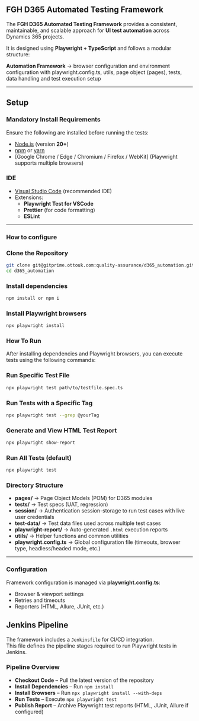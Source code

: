 ## FGH D365 Automated Testing Framework

The **FGH D365 Automated Testing Framework** provides a consistent, maintainable, and scalable approach for **UI test automation** across Dynamics 365 projects.  

It is designed using **Playwright + TypeScript** and follows a modular structure:  

**Automation Framework** → browser configuration and environment configuration with playwright.config.ts, utils, page object (pages), tests, data handling and test execution setup

---

## Setup

### Mandatory Install Requirements  

Ensure the following are installed before running the tests:  

- [Node.js](https://nodejs.org/en/download/) (version **20+**)  
- [npm](https://docs.npmjs.com/downloading-and-installing-node-js-and-npm) or [yarn](https://yarnpkg.com/)  
- [Google Chrome / Edge / Chromium / Firefox / WebKit] (Playwright supports multiple browsers)  

### IDE

- [Visual Studio Code](https://code.visualstudio.com/) (recommended IDE)  
- Extensions:  
  - **Playwright Test for VSCode**  
  - **Prettier** (for code formatting)  
  - **ESLint**  

---

### How to configure

### Clone the Repository  

```bash
git clone git@gitprime.ottouk.com:quality-assurance/d365_automation.git
cd d365_automation

```

### Install dependencies

```bash
npm install or npm i
```

### Install Playwright browsers

```bash
npx playwright install
```

### How To Run

After installing dependencies and Playwright browsers, you can execute tests using the following commands:

### Run Specific Test File

```bash
npx playwright test path/to/testfile.spec.ts
```

### Run Tests with a Specific Tag

```bash
npx playwright test --grep @yourTag
```

### Generate and View HTML Test Report

```bash
npx playwright show-report
```

### Run All Tests (default)  

```bash
npx playwright test

```

### Directory Structure

- **pages/** → Page Object Models (POM) for D365 modules  
- **tests/** → Test specs (UAT, regression)  
- **session/** → Authentication session-storage to run test cases with live user credentials  
- **test-data/** → Test data files used across multiple test cases  
- **playwright-report/** → Auto-generated `.html` execution reports  
- **utils/** → Helper functions and common utilities  
- **playwright.config.ts** → Global configuration file (timeouts, browser type, headless/headed mode, etc.)  

---

### Configuration

Framework configuration is managed via **playwright.config.ts**:  

- Browser & viewport settings  
- Retries and timeouts  
- Reporters (HTML, Allure, JUnit, etc.)  

## Jenkins Pipeline

The framework includes a `Jenkinsfile` for CI/CD integration.  
This file defines the pipeline stages required to run Playwright tests in Jenkins.  

### Pipeline Overview

- **Checkout Code** – Pull the latest version of the repository  
- **Install Dependencies** – Run `npm install`  
- **Install Browsers** – Run `npx playwright install --with-deps`  
- **Run Tests** – Execute `npx playwright test`  
- **Publish Report** – Archive Playwright test reports (HTML, JUnit, Allure if configured)  
